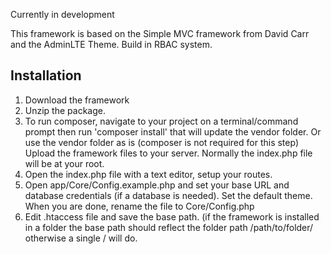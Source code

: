 Currently in development

This framework is based on the Simple MVC framework from David Carr and the AdminLTE Theme.
Build in RBAC system.


## Installation

1. Download the framework
2. Unzip the package.
3. To run composer, navigate to your project on a terminal/command prompt then run 'composer install' that will update the vendor folder. Or use the vendor folder as is (composer is not required for this step)
Upload the framework files to your server. Normally the index.php file will be at your root.
4. Open the index.php file with a text editor, setup your routes.
5. Open app/Core/Config.example.php and set your base URL and database credentials (if a database is needed). Set the default theme. When you are done, rename the file to Core/Config.php
6. Edit .htaccess file and save the base path. (if the framework is installed in a folder the base path should reflect the folder path /path/to/folder/ otherwise a single / will do.
